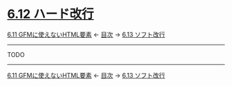 # [6.12 ハード改行](https://higuma.github.io/github-flabored-markdown/#hard-line-breaks)

[6.11 GFMに使えないHTML要素](disallowed-raw-html-extension.md)
← [目次](index.md) →
[6.13 ソフト改行](soft-line-breaks.md)

------------------------------------------------------------------------

TODO

------------------------------------------------------------------------

[6.11 GFMに使えないHTML要素](disallowed-raw-html-extension.md)
← [目次](index.md) →
[6.13 ソフト改行](soft-line-breaks.md)
